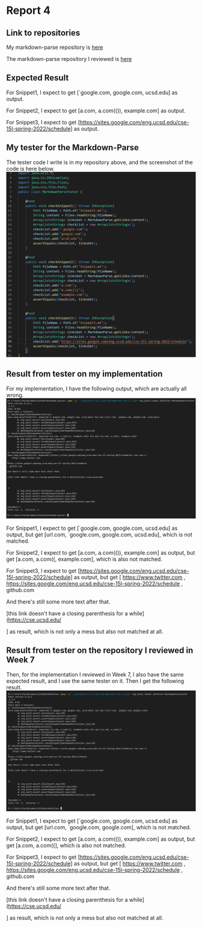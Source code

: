 # Report 4
## Link to repositories

My markdown-parse repository is [here](https://github.com/Solitar7/markdown-parser)

The markdown-parse repository I reviewed is [here](https://github.com/ednavho/ednafiles)

## Expected Result
For Snippet1, I expect to get [`google.com, google.com, ucsd.edu] as output.

For Snippet2, I expect to get [a.com, a.com(()), example.com] as output.

For Snippet3, I expect to get [https://sites.google.com/eng.ucsd.edu/cse-15l-spring-2022/schedule] as output.

## My tester for the Markdown-Parse
The tester code I write is in my repository above, and the screenshot of the code is here below.
![MarkdownParseTester](MarkdownParseTester.png)

## Result from tester on my implementation
For my implementation, I have the following output, which are actually all wrong. 
![MyImplementationWrongResult](MyWrongResult.png)

For Snippet1, I expect to get [\`google.com, google.com, ucsd.edu] as output, but get [url.com, \`google.com, google.com, ucsd.edu], which is not matched.

For Snippet2, I expect to get [a.com, a.com(()), example.com] as output, but get [a.com, a.com((, example.com], which is also not matched.

For Snippet3, I expect to get [https://sites.google.com/eng.ucsd.edu/cse-15l-spring-2022/schedule] as output, but get [
    https://www.twitter.com
,
https://sites.google.com/eng.ucsd.edu/cse-15l-spring-2022/schedule
, github.com

And there's still some more text after that.

[this link doesn't have a closing parenthesis for a while](https://cse.ucsd.edu/



] as result, which is not only a mess but also not matched at all.

## Result from tester on the repository I reviewed in Week 7
Then, for the implementation I reviewed in Week 7, I also have the same expected result, and I use the same tester on it. Then I get the following result.
![OhterImplementationWrongResult](OtherWrongResult.png)

For Snippet1, I expect to get [\`google.com, google.com, ucsd.edu] as output, but get [url.com, `google.com, google.com], which is not matched.

For Snippet2, I expect to get [a.com, a.com(()), example.com] as output, but get [a.com, a.com((], which is also not matched.

For Snippet3, I expect to get [https://sites.google.com/eng.ucsd.edu/cse-15l-spring-2022/schedule] as output, but get [
    https://www.twitter.com
,
https://sites.google.com/eng.ucsd.edu/cse-15l-spring-2022/schedule
, github.com

And there's still some more text after that.

[this link doesn't have a closing parenthesis for a while](https://cse.ucsd.edu/



] as result, which is not only a mess but also not matched at all.